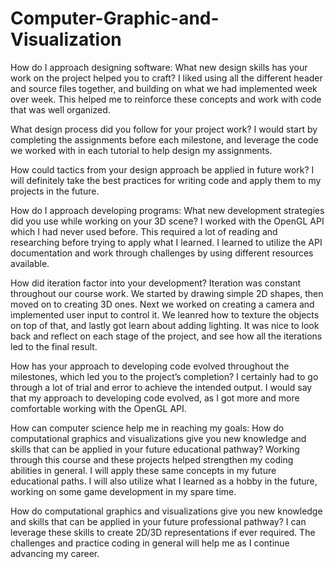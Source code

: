 # Computer-Graphic-and-Visualization


How do I approach designing software:
What new design skills has your work on the project helped you to craft?
I liked using all the different header and source files together, and building on what we had implemented week over week. This helped me to reinforce these concepts and work with code that was well organized.

What design process did you follow for your project work?
I would start by completing the assignments before each milestone, and leverage the code we worked with in each tutorial to help design my assignments.

How could tactics from your design approach be applied in future work?
I will definitely take the best practices for writing code and apply them to my projects in the future.

How do I approach developing programs:
What new development strategies did you use while working on your 3D scene?
I worked with the OpenGL API which I had never used before. This required a lot of reading and researching before trying to apply what I learned. I learned to utilize the API documentation and work through challenges by using different resources available.

How did iteration factor into your development?
Iteration was constant throughout our course work. We started by drawing simple 2D shapes, then moved on to creating 3D ones. Next we worked on creating a camera and implemented user input to control it. We leanred how to texture the objects on top of that, and lastly got learn about adding lighting. It was nice to look back and reflect on each stage of the project, and see how all the iterations led to the final result.

How has your approach to developing code evolved throughout the milestones, which led you to the project’s completion?
I certainly had to go through a lot of trial and error to achieve the intended output. I would say that my approach to developing code evolved, as I got more and more comfortable working with the OpenGL API.

How can computer science help me in reaching my goals:
How do computational graphics and visualizations give you new knowledge and skills that can be applied in your future educational pathway?
Working through this course and these projects helped strengthen my coding abilities in general. I will apply these same concepts in my future educational paths. I will also utilize what I learned as a hobby in the future, working on some game development in my spare time.

How do computational graphics and visualizations give you new knowledge and skills that can be applied in your future professional pathway?
I can leverage these skills to create 2D/3D representations if ever required. The challenges and practice coding in general will help me as I continue advancing my career.
